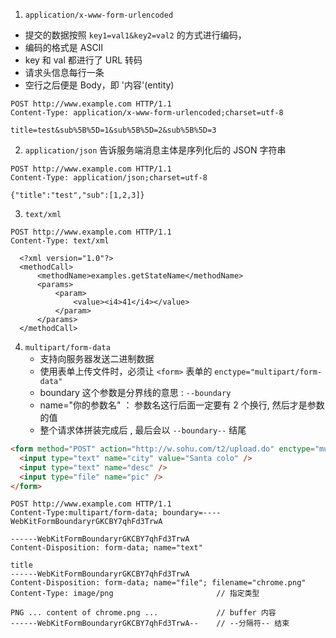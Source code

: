 1. `application/x-www-form-urlencoded`

- 提交的数据按照 `key1=val1&key2=val2` 的方式进行编码，
- 编码的格式是 ASCII
- key 和 val 都进行了 URL 转码
- 请求头信息每行一条
- 空行之后便是 Body，即 '内容'(entity)

```
POST http://www.example.com HTTP/1.1
Content-Type: application/x-www-form-urlencoded;charset=utf-8

title=test&sub%5B%5D=1&sub%5B%5D=2&sub%5B%5D=3
```

2. `application/json` 告诉服务端消息主体是序列化后的 JSON 字符串

```
POST http://www.example.com HTTP/1.1
Content-Type: application/json;charset=utf-8

{"title":"test","sub":[1,2,3]}
```

3. `text/xml`

```
POST http://www.example.com HTTP/1.1
Content-Type: text/xml

  <?xml version="1.0"?>
  <methodCall>
      <methodName>examples.getStateName</methodName>
      <params>
          <param>
              <value><i4>41</i4></value>
          </param>
      </params>
  </methodCall>
```

4. `multipart/form-data`
   - 支持向服务器发送二进制数据
   - 使用表单上传文件时，必须让 `<form>` 表单的 `enctype="multipart/form-data"`
   - boundary 这个参数是分界线的意思 : `--boundary`
   - name="你的参数名" ： 参数名这行后面一定要有 2 个换行, 然后才是参数的值
   - 整个请求体拼装完成后 , 最后会以 `--boundary--` 结尾

```html
<form method="POST" action="http://w.sohu.com/t2/upload.do" enctype="multipart/form-data">
  <input type="text" name="city" value="Santa colo" />
  <input type="text" name="desc" />
  <input type="file" name="pic" />
</form>
```

```
POST http://www.example.com HTTP/1.1
Content-Type:multipart/form-data; boundary=----WebKitFormBoundaryrGKCBY7qhFd3TrwA

------WebKitFormBoundaryrGKCBY7qhFd3TrwA
Content-Disposition: form-data; name="text"

title
------WebKitFormBoundaryrGKCBY7qhFd3TrwA
Content-Disposition: form-data; name="file"; filename="chrome.png"
Content-Type: image/png                       // 指定类型

PNG ... content of chrome.png ...             // buffer 内容
------WebKitFormBoundaryrGKCBY7qhFd3TrwA--    // --分隔符-- 结束
```
